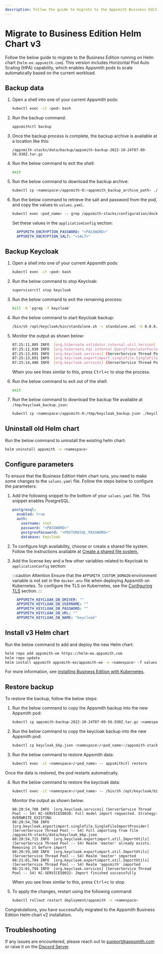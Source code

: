 ```yaml
---
description: Follow the guide to migrate to the Appsmith Business Edition running on v3 Helm chart.
---
```

# Migrate to Business Edition Helm Chart v3

Follow the below guide to migrate to the Business Edition running on Helm chart (`helm-ee.appsmith.com`). This version includes Horizontal Pod Auto Scaling (HPA) capability, which enables Appsmith pods to scale automatically based on the current workload.

## Backup data

1. Open a shell into one of your current Appsmith pods:

   ```bash
   kubectl exec -it <pod> bash
   ```

2. Run the backup command:

   ```bash
   appsmithctl backup
   ```

3. Once the backup process is complete, the backup archive is available at a location like this:

   ```
   /appsmith-stacks/data/backup/appsmith-backup-2022-10-24T07-09-56.930Z.tar.gz
   ```

4. Run the below command to exit the shell:
   
   ```bash
   exit
   ```

5. Run the below command to download the backup archive:

   ```bash
   kubectl cp <namespace>/appsmith-0:<appsmith_backup_archive_path> ./appsmith-ee-backup.tar.gz
   ```

6. Run the below command to retrieve the salt and password from the pod, and copy the values to `values.yaml`.

   ```bash
   kubectl exec <pod_name> -- grep /appsmith-stacks/configuration/docker.env APPSMITH_ENCRYPTION_
   ```

   Set these values in the `applicationConfig` section:

   ```yaml
     APPSMITH_ENCRYPTION_PASSWORD: "<PASSWORD>"
     APPSMITH_ENCRYPTION_SALT: "<SALT>"
   ```

## Backup Keycloak

1. Open a shell into one of your current Appsmith pods:

   ```bash
   kubectl exec -it <pod> bash
   ```

2. Run the below command to stop Keycloak:

   ```bash
   supervisorctl stop keycloak
   ```

3. Run the below command to exit the remaining process:

   ``` bash
   kill -9 `pgrep -f keycloak`
   ```

4. Run the below command to start Keycloak backup:

   ``` bash
   /bin/sh /opt/keycloak/bin/standalone.sh -c standalone.xml -b 0.0.0.0 -Djboss.socket.binding.port-offset=1 -Dkeycloak.migration.action=export -Dkeycloak.migration.provider=singleFile -Dkeycloak.migration.file=/tmp/keycloak_backup.json
   ```

5. Monitor the output as shown below:

   ```bash
   07:25:11,805 INFO  [org.hibernate.validator.internal.util.Version] (ServerService Thread Pool -- 57) HV000001: Hibernate Validator 6.0.22.Final
   07:25:12,930 INFO  [org.hibernate.hql.internal.QueryTranslatorFactoryInitiator] (ServerService Thread Pool -- 57) HHH000397: Using ASTQueryTranslatorFactory
   07:25:13,691 INFO  [org.keycloak.services] (ServerService Thread Pool -- 57) KC-SERVICES0033: Full model export requested
   07:25:13,691 INFO  [org.keycloak.exportimport.singlefile.SingleFileExportProvider] (ServerService Thread Pool -- 57) Exporting model into file /appsmith-stacks/data/keycloak_bkp/keycloak_backup.json
   07:25:14,488 INFO  [org.keycloak.services] (ServerService Thread Pool -- 57) KC-SERVICES0035: Export finished successfully
   ```

   When you see lines similar to this, press <kbd>Ctrl+c</kbd> to stop the process.

6. Run the below command to exit out of the shell:

   ```bash
   exit
   ```

7. Run the below command to download the backup file available at `/tmp/keycloak_backup.json`:

   ```bash
   kubectl cp <namespace>/appsmith-0:/tmp/keycloak_backup.json ./keycloak_bkp.json
   ```

## Uninstall old Helm chart

Run the below command to uninstall the existing helm chart:

```bash
helm uninstall appsmith -n <namespace>
```

## Configure parameters

To ensure that the Business Edition Helm chart runs, you need to make some changes to the `values.yaml` file. Follow the steps below to configure the parameters:

1. Add the following snippet to the bottom of your `values.yaml` file. This snippet enables PostgreSQL.

   ```yaml
   postgresql:
     enabled: true
     auth:
       username: root
       password: "<PASSWORD>"
       postgresPassword: "<POSTGRESQL_PASSWORD>"
       database: keycloak
   ```

2. To configure high availability, choose or create a shared file system. Follow the instructions available at [Create a shared file system.](/getting-started/setup/installation-guides/kubernetes#create-a-shared-file-system)

3. Add the license key and a few other variables related to Keycloak to `applicationConfig` section:

   :::caution Attention
   Ensure that the `APPSMITH_CUSTOM_DOMAIN` environment variable is not set in the `docker.env` file when deploying Appsmith on Kubernetes. To configure the TLS on Kubernetes, see the [Configuring TLS](/getting-started/setup/installation-guides/kubernetes#configure-tls) section.
   :::

   ```yaml
     APPSMITH_KEYCLOAK_DB_DRIVER: ""
     APPSMITH_KEYCLOAK_DB_USERNAME: ""
     APPSMITH_KEYCLOAK_DB_PASSWORD: ""
     APPSMITH_KEYCLOAK_DB_URL: ""
     APPSMITH_KEYCLOAK_DB_NAME: "keycloak"
   ```

## Install v3 Helm chart

Run the below command to add and deploy the new Helm chart:

   ```bash
   helm repo add appsmith-ee https://helm-ee.appsmith.com
   helm repo update
   helm install appsmith appsmith-ee/appsmith-ee -n <namespace> -f values.yaml
   ```

For more information, see [installing Business Edition with Kubernetes](/getting-started/setup/installation-guides/kubernetes#install-appsmith).

## Restore backup

To restore the backup, follow the below steps:

1. Run the below command to copy the Appsmith backup into the new Appsmith pod:

   ```bash
   kubectl cp appsmith-backup-2022-10-24T07-09-56.930Z.tar.gz <namespace>/<pod_name>:/appsmith-stacks/data/backup/
   ```

2. Run the below command to copy the keycloak backup into the new Appsmith pod:

   ```bash
   kubectl cp keycloak_bkp.json <namespace>/<pod_name>:/appsmith-stacks/data/
   ```

3. Run the below command to restore Appsmith data:

   ```bash
   kubectl exec -it <namespace>/<pod_name> -- appsmithctl restore
   ```

 Once the data is restored, the pod restarts automatically.

4. Run the below command to restore the keycloak data:

   ```bash
   kubectl exec -it <namespace>/<pod_name> -- /bin/sh /opt/keycloak/bin/standalone.sh -b 0.0.0.0 -Djboss.socket.binding.port-offset=1 -Dkeycloak.migration.action=import -Dkeycloak.migration.provider=singleFile -Dkeycloak.migration.file=/appsmith-stacks/data/keycloak_bkp.json -Dkeycloak.migration.strategy=OVERWRITE_EXISTING
   ```

    Monitor the output as shown below:

   ```
   08:20:54,708 INFO  [org.keycloak.services] (ServerService Thread Pool -- 54) KC-SERVICES0030: Full model import requested. Strategy: OVERWRITE_EXISTING
   08:20:54,708 INFO  [org.keycloak.exportimport.singlefile.SingleFileImportProvider] (ServerService Thread Pool -- 54) Full importing from file /appsmith-stacks/data/keycloak_bkp.json
   08:20:54,715 INFO  [org.keycloak.exportimport.util.ImportUtils] (ServerService Thread Pool -- 54) Realm 'master' already exists. Removing it before import
   08:20:59,160 INFO  [org.keycloak.exportimport.util.ImportUtils] (ServerService Thread Pool -- 54) Realm 'master' imported
   08:21:01,704 INFO  [org.keycloak.exportimport.util.ImportUtils] (ServerService Thread Pool -- 54) Realm 'appsmith' imported
   08:21:01,794 INFO  [org.keycloak.services] (ServerService Thread Pool -- 54) KC-SERVICES0032: Import finished successfully
   ```

   When you see lines similar to this, press <kbd>Ctrl+c</kbd> to stop.

5. To apply the changes, restart using the following command:

   ```bash
   kubectl rollout restart deployment/appsmith -n <namespace>
   ```

Congratulations, you have successfully migrated to the Appsmith Business Edition Helm chart v2 installation.

## Troubleshooting
If any issues are encountered, please reach out to [support@appsmith.com](mailto:support@appsmith.com) or raise it on the [Discord Server](https://discord.com/invite/rBTTVJp).
